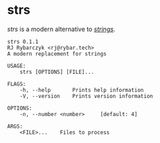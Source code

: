 # strs
*strs* is a modern alternative to [*strings*](https://linux.die.net/man/1/strings).

```
strs 0.1.1
RJ Rybarczyk <rj@rybar.tech>
A modern replacement for strings

USAGE:
    strs [OPTIONS] [FILE]...

FLAGS:
    -h, --help       Prints help information
    -V, --version    Prints version information

OPTIONS:
    -n, --number <number>     [default: 4]

ARGS:
    <FILE>...    Files to process
```
